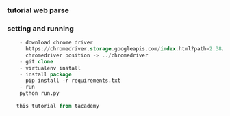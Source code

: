 ### tutorial web parse


### setting and running

```sql
    - download chrome driver
      https://chromedriver.storage.googleapis.com/index.html?path=2.38/
      chromedriver position -> ../chromedriver
    - git clone 
    - virtualenv install
    - install package
      pip install -r requirements.txt
    - run
    python run.py
   
   this tutorial from tacademy 
```